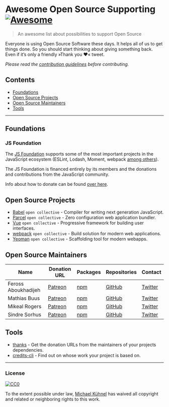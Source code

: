 # Awesome Open Source Supporting [![Awesome](https://cdn.rawgit.com/sindresorhus/awesome/d7305f38d29fed78fa85652e3a63e154dd8e8829/media/badge.svg)](https://github.com/sindresorhus/awesome)

> An awesome list about possibilities to support Open Source

Everyone is using Open Source Software these days. It helps all of us to get things done. So you should start thinking about giving something back. Even if it’s only a friendly »Thank you ❤️« tweet.

*Please read the [contribution guidelines](.github/contributing.md) before contributing.*

<!-- START doctoc generated TOC please keep comment here to allow auto update -->
<!-- DON'T EDIT THIS SECTION, INSTEAD RE-RUN doctoc TO UPDATE -->
## Contents

- [Foundations](#foundations)
- [Open Source Projects](#open-source-projects)
- [Open Source Maintainers](#open-source-maintainers)
- [Tools](#tools)

<!-- END doctoc generated TOC please keep comment here to allow auto update -->

---

## Foundations

### JS Foundation

The [JS Foundation](https://js.foundation/) supports some of the most important projects in the JavaScript ecosystem (ESLint, Lodash, Moment, webpack [among others](https://js.foundation/community/projects)). 

The JS Foundation is financed entirely by its members and the donations and contributions from the JavaScript community.

Info about how to donate can be found [over here](https://js.foundation/about/donate).

## Open Source Projects 

- [Babel](https://opencollective.com/babel) `open collective` - Compiler for writing next generation JavaScript.
- [Parcel](https://opencollective.com/parcel) `open collective` - Zero configuration web application bundler.
- [Vue](https://opencollective.com/vuejs) `open collective` - Progressive framework for building user interfaces.
- [webpack](https://opencollective.com/webpack) `open collective` - Build solution for modern web applications.
- [Yeoman](https://opencollective.com/yeoman) `open collective` - Scaffolding tool for modern webapps.

## Open Source Maintainers

| Name  | Donation URL | Packages | Repositories | Contact |
| ------| ------------ | --------- | --------- | ----- |
| Feross Aboukhadijeh  | [Patreon](https://www.patreon.com/feross) | [npm](https://www.npmjs.com/~feross) | [GitHub](https://github.com/feross) | [Twitter](https://twitter.com/feross) |
| Mathias Buus  | [Patreon](https://www.patreon.com/mafintosh) | [npm](https://www.npmjs.com/~mafintosh) | [GitHub](https://github.com/mafintosh) | [Twitter](https://twitter.com/mafintosh) |
| Mikeal Rogers  | [Patreon](https://www.patreon.com/mikeal) | [npm](https://www.npmjs.com/~mikeal) | [GitHub](https://github.com/mikeal) | [Twitter](https://twitter.com/mikeal) |
| Sindre Sorhus  | [Patreon](https://www.patreon.com/sindresorhus) | [npm](https://www.npmjs.com/~sindresorhus) | [GitHub](https://github.com/sindresorhus) | [Twitter](https://twitter.com/sindresorhus) |


## Tools

- [thanks](https://github.com/feross/thanks) - Get the donation URLs from the maintainers of your projects dependencies.
- [credits-cli](https://github.com/stefanjudis/credits-cli) - Find out on whose work your project is based on.

---

### License

[![CC0](http://mirrors.creativecommons.org/presskit/buttons/88x31/svg/cc-zero.svg)](https://creativecommons.org/publicdomain/zero/1.0/)

To the extent possible under law, [Michael Kühnel](https://michael-kuehnel.de/) has waived all copyright and related or neighboring rights to this work.
